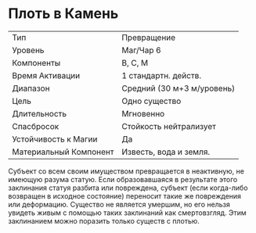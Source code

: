 # Плоть в Камень

|                        |                            |
| ---------------------- | -------------------------- |
| Тип                    | Превращение                |
| Уровень                | Маг/Чар 6                  |
| Компоненты             | В, С, М                    |
| Время Активации        | 1 стандартн. действ.       |
| Диапазон               | Средний (30 м+3 м/уровень) |
| Цель                   | Одно существо              |
| Длительность           | Мгновенно                  |
| Спасбросок             | Стойкость нейтрализует     |
| Устойчивость к Магии   | Да                         |
| Материальный Компонент | Известь, вода и земля.     |

 Субъект со всем своим имуществом превращается в неактивную, не имеющую разума статую. Если образовавшаяся в результате этого заклинания статуя разбита или повреждена, субъект (если когда-либо возвращен в исходное состояние) переносит такие же повреждения или деформацию. Существо не является умершим, но его нельзя увидеть живым с помощью таких заклинаний как смертовзгляд. Этим заклинанием можно поразить только существ с плотью. 
